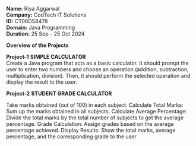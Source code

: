 **Name:** Riya Aggarwal<br>
**Company:** CodTech IT Solutions<br>
**ID:** CT08DS8478<br>
**Domain:** Java Programming<br>
**Duration:** 25 Sep - 25 Oct 2024

 **Overview of the Projects**<br>
 
 **Project-1** 
 **SIMPLE CALCULATOR**<br>
Create a Java program that acts as a basic calculator. It should prompt the user to
enter two numbers and choose an operation (addition, subtraction, multiplication,
division). Then, it should perform the selected operation and display the result to the
user.

**Project-2**
**STUDENT GRADE CALCULATOR**<br>

Take marks obtained (out of 100) in each subject.
Calculate Total Marks: Sum up the marks obtained in all subjects.
Calculate Average Percentage: Divide the total marks by the total number of subjects to get the average percentage.
Grade Calculation: Assign grades based on the average percentage achieved.
Display Results: Show the total marks, average percentage, and the corresponding grade to the user
